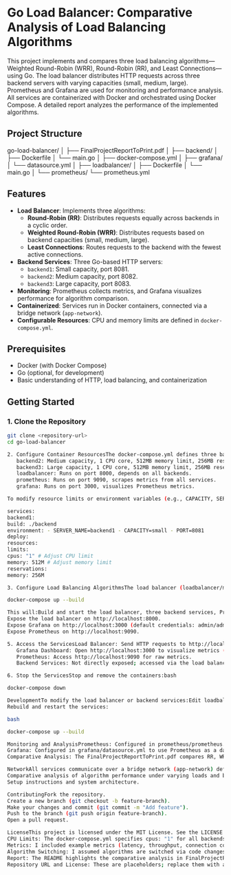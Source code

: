 # Go Load Balancer: Comparative Analysis of Load Balancing Algorithms

This project implements and compares three load balancing algorithms—Weighted Round-Robin (WRR), Round-Robin (RR), and Least Connections—using Go. The load balancer distributes HTTP requests across three backend servers with varying capacities (small, medium, large). Prometheus and Grafana are used for monitoring and performance analysis. All services are containerized with Docker and orchestrated using Docker Compose. A detailed report analyzes the performance of the implemented algorithms.

## Project Structure

go-load-balancer/
│
├── FinalProjectReportToPrint.pdf
│
├── backend/
│ ├── Dockerfile
│ └── main.go
│
├── docker-compose.yml
│
├── grafana/
│ └── datasource.yml
│
├── loadbalancer/
│ ├── Dockerfile
│ └── main.go
│
└── prometheus/
└── prometheus.yml

## Features

- **Load Balancer**: Implements three algorithms:
  - **Round-Robin (RR)**: Distributes requests equally across backends in a cyclic order.
  - **Weighted Round-Robin (WRR)**: Distributes requests based on backend capacities (small, medium, large).
  - **Least Connections**: Routes requests to the backend with the fewest active connections.
- **Backend Services**: Three Go-based HTTP servers:
  - `backend1`: Small capacity, port 8081.
  - `backend2`: Medium capacity, port 8082.
  - `backend3`: Large capacity, port 8083.
- **Monitoring**: Prometheus collects metrics, and Grafana visualizes performance for algorithm comparison.
- **Containerized**: Services run in Docker containers, connected via a bridge network (`app-network`).
- **Configurable Resources**: CPU and memory limits are defined in `docker-compose.yml`.

## Prerequisites

- Docker (with Docker Compose)
- Go (optional, for development)
- Basic understanding of HTTP, load balancing, and containerization

## Getting Started

### 1. Clone the Repository

```bash
git clone <repository-url>
cd go-load-balancer

2. Configure Container ResourcesThe docker-compose.yml defines three backend services with distinct configurations:backend1: Small capacity, 1 CPU core, 512MB memory limit, 256MB reserved, port 8081.
   backend2: Medium capacity, 1 CPU core, 512MB memory limit, 256MB reserved, port 8082.
   backend3: Large capacity, 1 CPU core, 512MB memory limit, 256MB reserved, port 8083.
   loadbalancer: Runs on port 8000, depends on all backends.
   prometheus: Runs on port 9090, scrapes metrics from all services.
   grafana: Runs on port 3000, visualizes Prometheus metrics.

To modify resource limits or environment variables (e.g., CAPACITY, SERVER_NAME, PORT), edit docker-compose.yml. Example:yaml

services:
backend1:
build: ./backend
environment: - SERVER_NAME=backend1 - CAPACITY=small - PORT=8081
deploy:
resources:
limits:
cpus: "1" # Adjust CPU limit
memory: 512M # Adjust memory limit
reservations:
memory: 256M

3. Configure Load Balancing AlgorithmsThe load balancer (loadbalancer/main.go) supports RR, WRR, and Least Connections. To switch algorithms, modify the configuration in main.go or set environment variables (if implemented). The CAPACITY environment variable (small, medium, large) influences WRR weights. Refer to FinalProjectReportToPrint.pdf for algorithm details and performance analysis.4. Build and RunStart all services using Docker Compose:bash

docker-compose up --build

This will:Build and start the load balancer, three backend services, Prometheus, and Grafana.
Expose the load balancer on http://localhost:8000.
Expose Grafana on http://localhost:3000 (default credentials: admin/admin).
Expose Prometheus on http://localhost:9090.

5. Access the ServicesLoad Balancer: Send HTTP requests to http://localhost:8000 to test RR, WRR, or Least Connections.
   Grafana Dashboard: Open http://localhost:3000 to visualize metrics (e.g., request latency, connection counts).
   Prometheus: Access http://localhost:9090 for raw metrics.
   Backend Services: Not directly exposed; accessed via the load balancer.

6. Stop the ServicesStop and remove the containers:bash

docker-compose down

DevelopmentTo modify the load balancer or backend services:Edit loadbalancer/main.go to adjust algorithms or backend/main.go for backend logic.
Rebuild and restart the services:

bash

docker-compose up --build

Monitoring and AnalysisPrometheus: Configured in prometheus/prometheus.yml to scrape metrics (e.g., request counts, response times, active connections) from the load balancer and backends.
Grafana: Configured in grafana/datasource.yml to use Prometheus as a data source. Create dashboards to compare algorithm performance (e.g., latency, throughput, connection distribution).
Comparative Analysis: The FinalProjectReportToPrint.pdf compares RR, WRR, and Least Connections based on metrics like latency, throughput, and load distribution across backends with different capacities.

NetworkAll services communicate over a bridge network (app-network) defined in docker-compose.yml, ensuring isolated and secure communication.DocumentationThe FinalProjectReportToPrint.pdf provides:Implementation details for Round-Robin, Weighted Round-Robin, and Least Connections.
Comparative analysis of algorithm performance under varying loads and backend capacities.
Setup instructions and system architecture.

ContributingFork the repository.
Create a new branch (git checkout -b feature-branch).
Make your changes and commit (git commit -m "Add feature").
Push to the branch (git push origin feature-branch).
Open a pull request.

LicenseThis project is licensed under the MIT License. See the LICENSE file for details.NotesAlgorithms: The README explicitly lists Round-Robin, Weighted Round-Robin, and Least Connections as the implemented algorithms, with brief descriptions of each. I assumed WRR uses the CAPACITY environment variable (small, medium, large) to determine weights; let me know if weights are configured differently.
CPU Limits: The docker-compose.yml specifies cpus: "1" for all backends, indicating one full CPU core, despite comments suggesting fractional values (e.g., "20% of one CPU core"). If you intended fractional CPU limits (e.g., 0.2, 0.5), please confirm, and I’ll update the README.
Metrics: I included example metrics (latency, throughput, connection counts) relevant to comparing load balancing algorithms. If your project tracks specific metrics, provide them, and I can refine the monitoring section.
Algorithm Switching: I assumed algorithms are switched via code changes in main.go or environment variables. If your load balancer supports a specific mechanism (e.g., API, config file), let me know, and I’ll update the instructions.
Report: The README highlights the comparative analysis in FinalProjectReportToPrint.pdf. If you want to emphasize specific findings (e.g., WRR outperforms RR under high load), I can add them.
Repository URL and License: These are placeholders; replace them with actual values.
```

